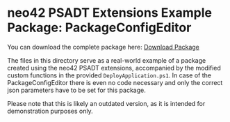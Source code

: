 # neo42 PSADT Extensions Example Package: PackageConfigEditor

You can download the complete package here:
[Download Package](https://storage.neo42.de/api/download/public/66f13caa3002a9bc1befe82c)

The files in this directory serve as a real-world example of a package created using the neo42 PSADT extensions, accompanied by the modified custom functions in the provided `DeployApplication.ps1`.
In case of the PackageConfigEditor there is even no code necessary and only the correct json parameters have to be set for this package.

Please note that this is likely an outdated version, as it is intended for demonstration purposes only.
